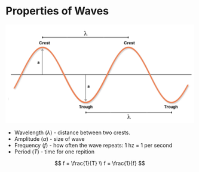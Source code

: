 # Properties of Waves

![image.png](Subject-Notes/Science/Physics/Properties%20of%20Waves/image.png)

- Wavelength ($\lambda$) - distance between two crests.
- Amplitude ($\alpha$) - size of wave
- Frequency ($f$) - how often the wave repeats: 1 hz = 1 per second
- Period ($T$) - time for one repition

$$
f = \frac{1}{T} \\ f = \frac{1}{f}
$$